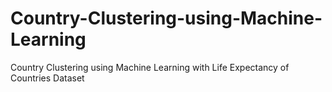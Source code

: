 # Country-Clustering-using-Machine-Learning
Country Clustering using Machine Learning with Life Expectancy of Countries Dataset
